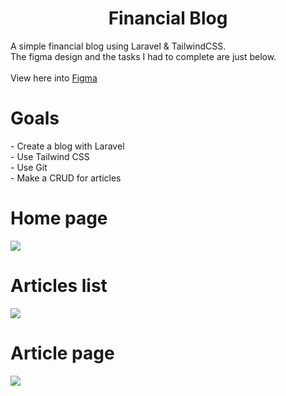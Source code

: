<div align='center'><h1>Financial Blog</h1>
</div>

A simple financial blog using Laravel &amp; TailwindCSS.
<br/>
The figma design and the tasks I had to complete are just below.
<br/>
<br/>
View here into <a href="https://www.figma.com/file/Ht0DMd9M95A1V355tuFSVp/Financial-Blog?type=design&mode=design&t=Fn288fH1hVxYrZSL-1" target="_blank">Figma</a>
<br/>
<div align='left'><h1>Goals</h1>
</div>
- Create a blog with Laravel
<br/>
- Use Tailwind CSS
<br/>
- Use Git
<br/>
- Make a CRUD for articles
<br/>

<div align='left'><h1>Home page</h1>
</div>
<img src="https://github.com/CN-Works/Financial-Blog/assets/92865037/3e06c13a-f359-4e9e-80b4-6d6691358ce2"/>

<div align='left'><h1>Articles list</h1>
</div>
<img src="https://github.com/CN-Works/Financial-Blog/assets/92865037/10815c3a-3e75-4e2c-aac7-2d0a79b30d35"/>

<div align='left'><h1>Article page</h1>
</div>
<img src="https://github.com/CN-Works/Financial-Blog/assets/92865037/f4c4251a-bf30-4f8f-a1bf-6460237e9fe1"/>
